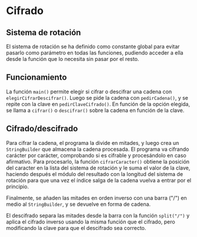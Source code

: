 # Cifrado

## Sistema de rotación

El sistema de rotación se ha definido como constante global para evitar
pasarlo como parámetro en todas las funciones, pudiendo acceder a ella desde
la función que lo necesita sin pasar por el resto.

## Funcionamiento

La función `main()` permite elegir si cifrar o descifrar una cadena con
`elegirCifrarDescifrar()`. Luego se pide la cadena con `pedirCadena()`, y se
repite con la clave en `pedirClaveCifrado()`. En función de la opción
elegida, se llama a `cifrar()` o `descifrar()` sobre la cadena en función de
la clave.

## Cifrado/descifrado

Para cifrar la cadena, el programa la divide en mitades, y luego crea un
`StringBuilder` que almacena la cadena procesada. El programa va cifrando
carácter por carácter, comprobando si es cifrable y procesándolo en caso
afirmativo. Para procesarlo, la función `cifrarCaracter()` obtiene la
posición del caracter en la lista del sistema de rotación y le suma el valor
de la clave, haciendo después el módulo del resultado con la longitud del
sistema de rotación para que una vez el índice salga de la cadena vuelva a
entrar por el principio.

Finalmente, se añaden las mitades en orden inverso con una barra ("/") en 
medio al `StringBuilder`, y se devuelve en forma de cadena.

El descifrado separa las mitades desde la barra con la función `split("/")` 
y aplica el cifrado inverso usando la misma función que el cifrado, pero 
modificando la clave para que el descifrado sea correcto.